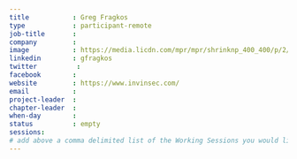 ```yaml
---
title           : Greg Fragkos
type            : participant-remote
job-title       :
company         :
image           : https://media.licdn.com/mpr/mpr/shrinknp_400_400/p/2/005/070/05d/11de117.jpg
linkedin        : gfragkos
twitter          :
facebook        :
website         : https://www.invinsec.com/
email           :
project-leader  :
chapter-leader  :
when-day        :
status          : empty
sessions:
# add above a comma delimited list of the Working Sessions you would like to attend (use the session's title)
---
```


<!-- put more details about participant here -->
